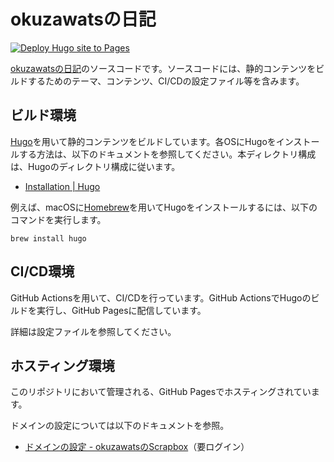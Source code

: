 # okuzawatsの日記

[![Deploy Hugo site to Pages](https://github.com/okuzawats/okuzawats.github.io/actions/workflows/hugo.yml/badge.svg)](https://github.com/okuzawats/okuzawats.github.io/actions/workflows/hugo.yml)

[okuzawatsの日記](https://okuzawats.com/)のソースコードです。ソースコードには、静的コンテンツをビルドするためのテーマ、コンテンツ、CI/CDの設定ファイル等を含みます。

## ビルド環境

[Hugo](https://gohugo.io/)を用いて静的コンテンツをビルドしています。各OSにHugoをインストールする方法は、以下のドキュメントを参照してください。本ディレクトリ構成は、Hugoのディレクトリ構成に従います。

- [Installation | Hugo](https://gohugo.io/installation/)

例えば、macOSに[Homebrew](https://brew.sh/)を用いてHugoをインストールするには、以下のコマンドを実行します。

```
brew install hugo
```

## CI/CD環境

GitHub Actionsを用いて、CI/CDを行っています。GitHub ActionsでHugoのビルドを実行し、GitHub Pagesに配信しています。

詳細は設定ファイルを参照してください。

## ホスティング環境

このリポジトリにおいて管理される、GitHub Pagesでホスティングされています。

ドメインの設定については以下のドキュメントを参照。

- [ドメインの設定 - okuzawatsのScrapbox](https://scrapbox.io/okuzawats/%E3%83%89%E3%83%A1%E3%82%A4%E3%83%B3%E3%81%AE%E8%A8%AD%E5%AE%9A)（要ログイン）
